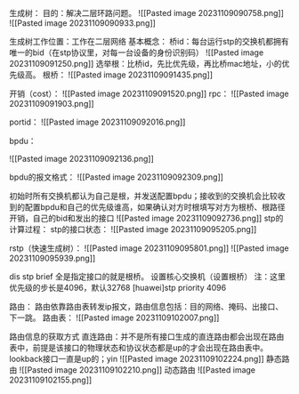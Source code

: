 生成树：
	 目的：解决二层环路问题。
	![[Pasted image 20231109090758.png]]	
	![[Pasted image 20231109090933.png]]

生成树工作位置：工作在二层网络
基本概念：
	桥id：每台运行stp的交换机都拥有唯一的bid（在stp协议里，对每一台设备的身份识别码）
![[Pasted image 20231109091250.png]]
选举根：比桥id，先比优先级，再比桥mac地址，小的优先级高。
根桥：
![[Pasted image 20231109091435.png]]

开销（cost）：
![[Pasted image 20231109091520.png]]
rpc：
![[Pasted image 20231109091903.png]]

portid：
![[Pasted image 20231109092016.png]]

bpdu：

![[Pasted image 20231109092136.png]]

bpdu的报文格式：
![[Pasted image 20231109092309.png]]

初始时所有交换机都认为自己是根，并发送配置bpdu；接收到的交换机会比较收到的配置bpdu和自己的优先级谁高，如果确认对方时根填写对方为根桥、根路径开销，自己的bid和发出的接口
![[Pasted image 20231109092736.png]]
stp的计算过程：
stp的接口状态：
![[Pasted image 20231109095205.png]]



rstp（快速生成树）：
![[Pasted image 20231109095801.png]]
![[Pasted image 20231109095939.png]]



dis stp brief
全是指定接口的就是根桥。
设置核心交换机（设置根桥）
注：这里优先级的步长是4096，默认32768
[huawei]stp priority 4096











路由：
路由依靠路由表转发ip报文，路由信息包括：目的网络、掩码、出接口、下一跳。
路由表：
![[Pasted image 20231109102007.png]]

路由信息的获取方式
	直连路由：并不是所有接口生成的直连路由都会出现在路由表中，前提是该接口的物理状态和协议状态都是up的才会出现在路由表中。
	lookback接口一直是up的；yin
	![[Pasted image 20231109102224.png]]
	静态路由
	![[Pasted image 20231109102210.png]]
	动态路由
	![[Pasted image 20231109102155.png]]




































